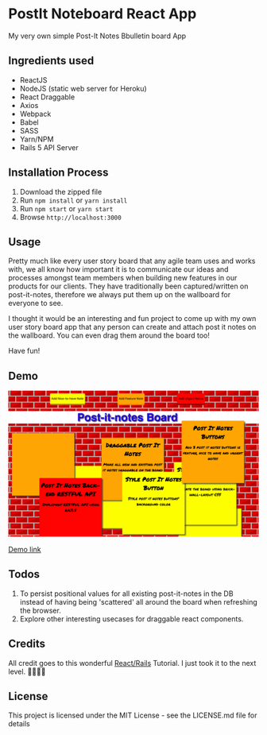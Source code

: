 # PostIt Noteboard React App

My very own simple Post-It Notes Bbulletin board App

## Ingredients used
* ReactJS
* NodeJS (static web server for Heroku)
* React Draggable
* Axios
* Webpack
* Babel
* SASS
* Yarn/NPM
* Rails 5 API Server

## Installation Process
1. Download the zipped file
2. Run `npm install` or `yarn install`
3. Run `npm start` or `yarn start`
4. Browse `http://localhost:3000`

## Usage

Pretty much like every user story board that any agile team uses and works with, we all know how important it is to communicate our ideas and processes amongst team members when building new features in our products for our clients. They have traditionally been captured/written on post-it-notes, therefore we always put them up on the wallboard for everyone to see.

I thought it would be an interesting and fun project to come up with my own user story board app that any person can create and attach post it notes on the wallboard.  You can even drag them around the board too!

Have fun!

## Demo

[logo]: https://github.com/awongCM/post-it-notes-board-react/blob/master/demo-img.png
![alt text][logo]

[Demo link](https://post-it-notes-board-react.herokuapp.com/)

## Todos
1. To persist positional values for all existing post-it-notes in the DB instead of having being 'scattered' all around the board when refreshing the browser.
2. Explore other interesting usecases for draggable react components.

## Credits
All credit goes to this wonderful [React/Rails](https://www.sitepoint.com/react-rails-5-1/) Tutorial.  I just took it to the next level. 🤗🤘🔥🌈

## License

This project is licensed under the MIT License - see the LICENSE.md file for details